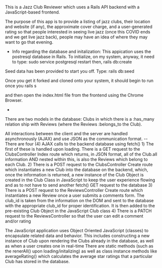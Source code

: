 
This is a Jazz Club Reviewer which uses a Rails API backend with a JavaScript-based frontend.

The purpose of this app is to provide a listing of jazz clubs, their location and website (if any), the approximate cover charge, and a user-generated rating so that people interested in seeing live jazz (once this COVID ends and we get live jazz back), people may have an idea of where they may want to go that evening.


* Info regarding the database and initalization:
This appication uses the postresql database in Rails.  To initialize, on my system, anyway, it need to type:
sudo service postgresql restart
then,
rails db:create

Seed data has been provided to start you off.  Type:
rails db:seed

Once you get it forked and cloned onto your system, it should begin to run once you 
rails s

and then open the index.html file from the frontend using the Chrome Browser.



* 
There are two models in the database:
  Clubs in which there is a :has_many relation ship with Reviews (where the Reviews :belongs_to the Club).
  
 All interactions between the client and the server are handled asynchronously (AJAX) and use JSON as the communication format.
  -- There are four (4) AJAX calls to the backend database using fetch()
    1) The first of these is handled upon loading.  There is a GET request to the ClubsController Index route which returns, in JSON format, all of the Club.all information AND nested within this, is also the Reviews which belong to each Club.
    2) There is a POST request to the ClubsController Create route which instantiates a new Club into the database on the backend, which, once the information is returned, a new instance of the Club Object is created in the Club Class in JavaScript to keep the user experience flowing and as to not have to send another fetch() GET request to the database
    3) There is a POST request to the ReviewsController Create route which instantiates a new Review once a user submits a comments form.  The club_id is taken from the information on the DOM and sent to the database with the appropriate club_id for proper identification.  It is then added to the pre-existing Club Object in the JavaScript Club class
    4) There is a PATCH request to the ReviewsController so that the user can edit a comment and/or rating
    
 The JavaScript application uses Object Oriented JavaScript (classes) to encapsulate related data and behavior.
    This includes constructing a new instance of Club upon rendering the Clubs already in the database, as well as when a user creates one in real-time
    There are static methods (such as the renerAll() upon loading/initalizing) as well as class instance methods like averageRating() which calculates the average star ratings that a particular Club has stored in the database.
    
    
  
